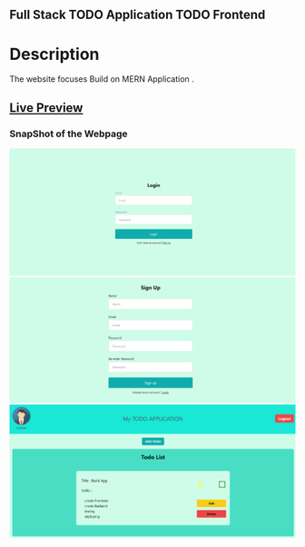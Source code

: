 ## Full Stack TODO Application TODO Frontend

# Description
The website focuses Build on MERN Application .


## [Live Preview](https://todo-aapplication.netlify.app/)

### SnapShot of the Webpage

![StreetStyle](./Image/todo1.PNG)
![StreetStyle](./Image/todo2.PNG)
![StreetStyle](./Image/todo3.PNG)